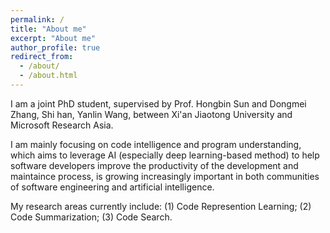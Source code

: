 ```yaml
---
permalink: /
title: "About me"
excerpt: "About me"
author_profile: true
redirect_from: 
  - /about/
  - /about.html
---
```

I am a joint PhD student, supervised by Prof. Hongbin Sun and Dongmei Zhang, Shi han, Yanlin Wang, between Xi'an Jiaotong University and Microsoft Research Asia. 

I am mainly focusing on code intelligence and program understanding, which aims to leverage AI (especially deep learning-based method) to help software developers improve the productivity of the development and maintaince process, is growing increasingly important in both communities of software engineering and artificial intelligence.

My research areas currently include: (1) Code Represention Learning; (2) Code Summarization; (3) Code Search.